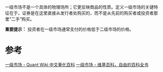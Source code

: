 
一级市场不是一个具体的物理场所；它更反映商品的性质。定义一级市场的关键特征在于，证券是在这里直接从发行者处购买的，而不是从先前的购买者或投资者那里“二手”购买。

**重要提示：** 投资者在一级市场通常支付的价格低于二级市场的价格。

# 参考
[一级市场 - Quant Wiki 中文量化百科](https://quant-wiki.com/basic/finance/%E4%B8%80%E7%BA%A7%E5%B8%82%E5%9C%BA_Primary%20Market/)
[一级市场 - 维基百科，自由的百科全书](https://zh.wikipedia.org/wiki/%E4%B8%80%E7%BA%A7%E5%B8%82%E5%9C%BA)
